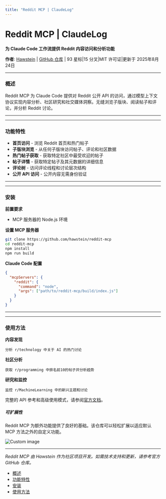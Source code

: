 ```yaml
---
title: "Reddit MCP | ClaudeLog"
---
```


# Reddit MCP | ClaudeLog

**为 Claude Code 工作流提供 Reddit 内容访问和分析功能**

**作者**: [Hawstein](https://github.com/hawstein)  |  [GitHub 仓库](https://github.com/hawstein/reddit-mcp)  |  93 星标|15 分叉|MIT 许可证|更新于 2025年8月24日

* * *

### 概述[​](#概述)

Reddit MCP 为 Claude Code 提供对 Reddit 公开 API 的访问，通过模型上下文协议实现内容分析、社区研究和社交媒体洞察。无缝浏览子版块、阅读帖子和评论，并分析 Reddit 讨论。

* * *

* * *

### 功能特性[​](#功能特性)

-   **首页访问** - 浏览 Reddit 首页和热门帖子
-   **子版块浏览** - 从任何子版块访问帖子、评论和社区数据
-   **热门帖子获取** - 获取特定社区中最受欢迎的帖子
-   **帖子详情** - 获取特定帖子及其元数据的详细信息
-   **评论树** - 访问评论线程和讨论层次结构
-   **公开 API 访问** - 公开内容无需身份验证

* * *

* * *

### 安装[​](#安装)

**前置要求**

-   MCP 服务器的 Node.js 环境

**设置 MCP 服务器**

```bash
git clone https://github.com/hawstein/reddit-mcp
cd reddit-mcp
npm install
npm run build
```

**Claude Code 配置**

```json
{
  "mcpServers": {
    "reddit": {
      "command": "node",
      "args": ["path/to/reddit-mcp/build/index.js"]
    }
  }
}
```

* * *

* * *

### 使用方法[​](#使用方法)

**内容发现**

```
分析 r/technology 中关于 AI 的热门讨论
```

**社区分析**

```
获取 r/programming 中排名前10的帖子并分析趋势
```

**研究和监控**

```
监控 r/MachineLearning 中的新兴主题和讨论
```

完整的 API 参考和高级使用模式，请参阅[官方文档](https://github.com/hawstein/reddit-mcp/blob/main/README.md)。

##### 可扩展性

Reddit MCP 为额外功能提供了良好的基础。该仓库可以轻松扩展以适应默认 MCP 方法之外的自定义功能。

<img src="/img/discovery/036_cl_orange.png" alt="Custom image" style="max-width: 165px; height: auto;" />

* * *

*Reddit MCP 由 Hawstein 作为社区项目开发。如需技术支持和更新，请参考官方 GitHub 仓库。*

-   [概述](#概述)
-   [功能特性](#功能特性)
-   [安装](#安装)
-   [使用方法](#使用方法)